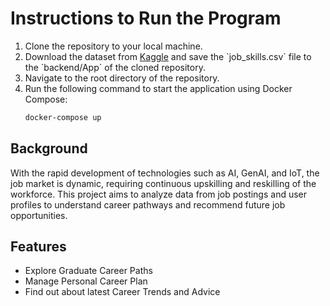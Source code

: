 # Instructions to Run the Program

1. Clone the repository to your local machine.
2. Download the dataset from [Kaggle](https://www.kaggle.com/datasets/asaniczka/1-3m-linkedin-jobs-and-skills-2024#:~:text=job_skills.csv(672.72%20MB)) and save the `job_skills.csv` file to the `backend/App` of the cloned repository.
3. Navigate to the root directory of the repository.
4. Run the following command to start the application using Docker Compose:
   ```bash
   docker-compose up

## Background

With the rapid development of technologies such as AI, GenAI, and IoT, the job market is dynamic, requiring continuous upskilling and reskilling of the workforce. This project aims to analyze data from job postings and user profiles to understand career pathways and recommend future job opportunities.

## Features
- Explore Graduate Career Paths
- Manage Personal Career Plan
- Find out about latest Career Trends and Advice


